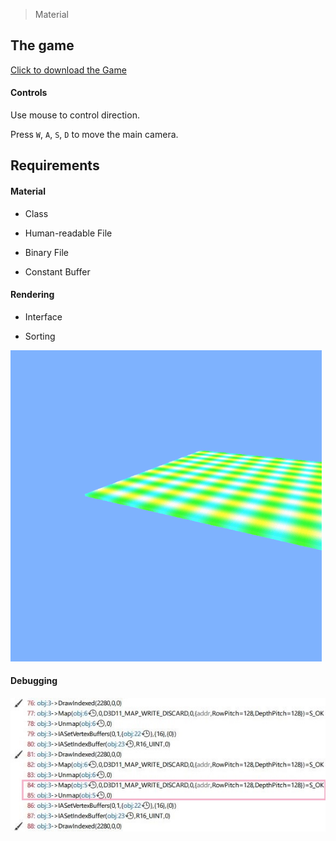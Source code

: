 > Material

## The game
[Click to download the Game](/assets/GA04_Zhitao.zip)

#### Controls

Use mouse to control direction.

Press `W`, `A`, `S`, `D` to move the main camera. 

## Requirements

#### Material

* Class


  
* Human-readable File
  
* Binary File

* Constant Buffer



#### Rendering

* Interface

* Sorting
  
![](/img/in-post/write-up-gra-04/1.gif)


#### Debugging

![](/img/in-post/write-up-gra-04/1.JPG)

